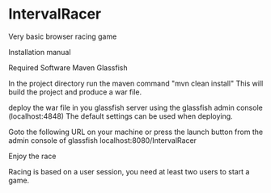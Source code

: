 # IntervalRacer
Very basic browser racing game

Installation manual

Required Software
	Maven
	Glassfish
	
In the project directory run the maven command "mvn clean install"
This will build the project and produce a war file.

deploy the war file in you glassfish server using the glassfish admin console (localhost:4848)
The default settings can be used when deploying.

Goto the following URL on your machine or press the launch button from the admin console of glassfish
	localhost:8080/IntervalRacer
	
Enjoy the race
 
Racing is based on a user session, you need at least two users to start a game. 
